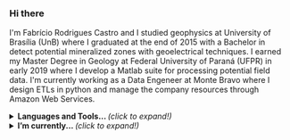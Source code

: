 ### Hi there

I'm Fabrício Rodrigues Castro and I studied geophysics at University of Brasília (UnB) where I graduated at the end of 2015 with a Bachelor in detect potential mineralized zones with geoelectrical techniques. I earned my Master Degree in Geology at Federal University of Paraná (UFPR) in early 2019 where I develop a Matlab suite for processing potential field data. I'm currently working as a Data Engeneer at Monte Bravo where I design ETLs in python and manage the company resources through Amazon Web Services.

<details>
  <summary> <b> Languages and Tools... </b> <i>(click to expand!)</i> </summary>
  <br>

- Flutter;
- Dart;
- Python;
- Matlab;
- Java;

---
  
</details>

<details>
  <summary> <b> I’m currently... </b> <i>(click to expand!)</i> </summary>
  <br>
  
  - Improving my flutter/dart skills.
  - Adding machine learning to my skill set.
  - Learning some python libraries.
  - Studing UI/UX design.
  
  ---

</details>
